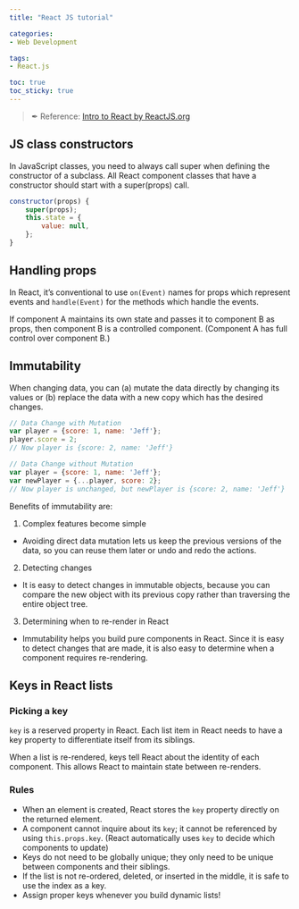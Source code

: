 ```yaml
---
title: "React JS tutorial"

categories: 
- Web Development

tags:
- React.js

toc: true
toc_sticky: true
---
```

> ✒ Reference: [Intro to React by ReactJS.org](https://reactjs.org/tutorial/tutorial.html)


## JS class constructors

In JavaScript classes, you need to always call super when defining the constructor of a subclass. All React component classes that have a constructor should start with a super(props) call.

```jsx
constructor(props) {
    super(props);
    this.state = {
        value: null,
    };
}
```

## Handling props

In React, it’s conventional to use `on(Event)` names for props which represent events and `handle(Event)` for the methods which handle the events.

If component A maintains its own state and passes it to component B as props, then component B is a controlled component. (Component A has full control over component B.)


## Immutability

When changing data, you can (a) mutate the data directly by changing its values or (b) replace the data with a new copy which has the desired changes.

```jsx
// Data Change with Mutation
var player = {score: 1, name: 'Jeff'};
player.score = 2;
// Now player is {score: 2, name: 'Jeff'}

// Data Change without Mutation
var player = {score: 1, name: 'Jeff'};
var newPlayer = {...player, score: 2};
// Now player is unchanged, but newPlayer is {score: 2, name: 'Jeff'}
```

Benefits of immutability are:
1. Complex features become simple
- Avoiding direct data mutation lets us keep the previous versions of the data, so you can reuse them later or undo and redo the actions.

2. Detecting changes
- It is easy to detect changes in immutable objects, because you can compare the new object with its previous copy rather than traversing the entire object tree.

3. Determining when to re-render in React
- Immutability helps you build pure components in React. Since it is easy to detect changes that are made, it is also easy to determine when a component requires re-rendering.


## Keys in React lists

### Picking a key

`key` is a reserved property in React. Each list item in React needs to have a key property to differentiate itself from its siblings.

When a list is re-rendered, keys tell React about the identity of each component. This allows React to maintain state between re-renders.

### Rules

- When an element is created, React stores the `key` property directly on the returned element.
- A component cannot inquire about its `key`; it cannot be referenced by using `this.props.key`. (React automatically uses `key` to decide which components to update)
- Keys do not need to be globally unique; they only need to be unique between components and their siblings.
- If the list is not re-ordered, deleted, or inserted in the middle, it is safe to use the index as a key.
- Assign proper keys whenever you build dynamic lists!